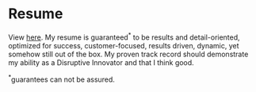 # Resume

View [here](https://michealparks.github.io/resume/). My resume is guaranteed<sup>*</sup> to be results and detail-oriented, optimized for success, customer-focused, results driven, dynamic, yet somehow still out of the box. My proven track record should demonstrate my ability as a Disruptive Innovator and that I think good.

<sup>*</sup>guarantees can not be assured.
